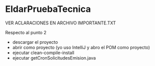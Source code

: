 # EldarPruebaTecnica

VER ACLARACIONES EN ARCHIVO IMPORTANTE.TXT

Respecto al punto 2
- descargar el proyecto
- abrir como proyecto (yo uso IntelliJ y abro el POM como proyecto)
- ejecutar clean-compile-install
- ejecutar getCronSolicitudesEmision.java
